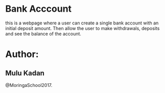 # Bank Acccount
this is a webpage where a user can create a single bank account with an initial deposit amount. Then allow the user to make withdrawals, deposits and see the balance of the account.

# Author:

  ## Mulu Kadan
  @MoringaSchool2017.
